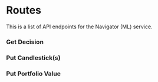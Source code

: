 # Routes
This is a list of API endpoints for the Navigator (ML) service.

### Get Decision

### Put Candlestick(s)

### Put Portfolio Value